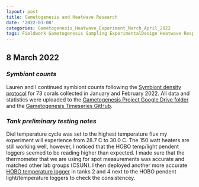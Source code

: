 ```yaml
---
layout: post
title: Gametogenesis and Heatwave Research
date: '2022-03-08'
categories: Gametogenesis_Heatwave_Experiment_March_April_2022
tags: Fieldwork Gametogenesis Sampling ExperimentalDesign Heatwave Respirometry
---
```


## 8 March 2022

### *Symbiont counts*

Lauren and I continued symbiont counts following the [Symbiont density protocol](https://github.com/urol-e5/protocols/blob/master/2020-01-07-Cell_Density-Protocol.md) for 73 corals collected in January and February 2022. All data and statistics were uploaded to the [Gametogenesis Project Google Drive folder](https://drive.google.com/drive/u/0/folders/1KSkMOiGlpIDJ80WWa3U5HESVHea4GNIu) and the [Gametogenesis Timeseries GitHub](https://github.com/daniellembecker/Gametogenesis/tree/main/gametogenesis_timeseries). 

### *Tank preliminary testing notes*

Diel temperature cycle was set to the highest temperature flux my experiment will experience from 28.7 C to 30.0 C. The 150 watt heaters are still working well, however, I noticed that the HOBO temp/light pendent loggers seemed to be reading higher than expected. I made sure that the thermometer that we are using for spot measurements was accurate and matched other lab groups (CSUN). I then deployed another more accurate [HOBO temperature logger](https://www.onsetcomp.com/products/data-loggers/u22-001/) in tanks 2 and 4 next to the HOBO pendent light/temperature loggers to check the consistencey. 
